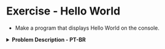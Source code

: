 # Exercise - Hello World
- Make a program that displays Hello World on the console.

<details >
  <summary><b>Problem Description - PT-BR</b></summary>

- Faça um programa que exiba Hello Word no console.

</details>
